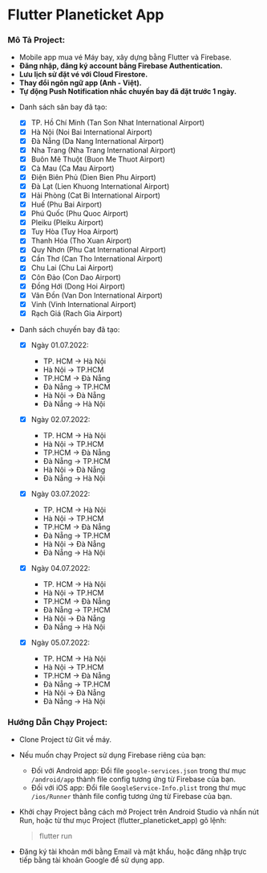 # Flutter Planeticket App



### Mô Tả Project:

- Mobile app mua vé Máy bay, xây dựng bằng Flutter và Firebase.
- **Đăng nhập, đăng ký account bằng Firebase Authentication.**
- **Lưu lịch sử đặt vé với Cloud Firestore.**
- **Thay đổi ngôn ngữ app (Anh - Việt).**
- **Tự động Push Notification nhắc chuyến bay đã đặt trước 1 ngày.**

* Danh sách sân bay đã tạo:

	- [x] TP. Hồ Chí Minh (Tan Son Nhat International Airport)
	- [x] Hà Nội (Noi Bai International Airport)
	- [x] Đà Nẵng (Da Nang International Airport)
	- [x] Nha Trang (Nha Trang International Airport)
	- [x] Buôn Mê Thuột (Buon Me Thuot Airport)
	- [x] Cà Mau (Ca Mau Airport)
	- [x] Điện Biên Phủ (Dien Bien Phu Airport)
	- [x] Đà Lạt (Lien Khuong International Airport)
	- [x] Hải Phòng (Cat Bi International Airport)
	- [x] Huế (Phu Bai Airport)
	- [x] Phú Quốc (Phu Quoc Airport)
	- [x] Pleiku (Pleiku Airport)
	- [x] Tuy Hòa (Tuy Hoa Airport)
	- [x] Thanh Hóa (Tho Xuan Airport)
	- [x] Quy Nhơn (Phu Cat International Airport)
	- [x] Cần Thơ (Can Tho International Airport)
	- [x] Chu Lai (Chu Lai Airport)
	- [x] Côn Đảo (Con Dao Airport)
	- [x] Đồng Hới (Dong Hoi Airport)
	- [x] Vân Đồn (Van Don International Airport)
	- [x] Vinh (Vinh International Airport)
	- [x] Rạch Giá (Rach Gia Airport)

* Danh sách chuyến bay đã tạo:

	- [x] Ngày 01.07.2022:
		+ TP. HCM -> Hà Nội
		+ Hà Nội -> TP.HCM
		+ TP.HCM -> Đà Nẵng
		+ Đà Nẵng -> TP.HCM
		+ Hà Nội -> Đà Nẵng
		+ Đà Nẵng -> Hà Nội

	- [x] Ngày 02.07.2022:
		+ TP. HCM -> Hà Nội
		+ Hà Nội -> TP.HCM
		+ TP.HCM -> Đà Nẵng
		+ Đà Nẵng -> TP.HCM
		+ Hà Nội -> Đà Nẵng
		+ Đà Nẵng -> Hà Nội

	- [x] Ngày 03.07.2022:
		+ TP. HCM -> Hà Nội
		+ Hà Nội -> TP.HCM
		+ TP.HCM -> Đà Nẵng
		+ Đà Nẵng -> TP.HCM
		+ Hà Nội -> Đà Nẵng
		+ Đà Nẵng -> Hà Nội

	- [x] Ngày 04.07.2022:
		+ TP. HCM -> Hà Nội
		+ Hà Nội -> TP.HCM
		+ TP.HCM -> Đà Nẵng
		+ Đà Nẵng -> TP.HCM
		+ Hà Nội -> Đà Nẵng
		+ Đà Nẵng -> Hà Nội

	- [x] Ngày 05.07.2022:
		+ TP. HCM -> Hà Nội
		+ Hà Nội -> TP.HCM
		+ TP.HCM -> Đà Nẵng
		+ Đà Nẵng -> TP.HCM
		+ Hà Nội -> Đà Nẵng
		+ Đà Nẵng -> Hà Nội



### Hướng Dẫn Chạy Project:

- Clone Project từ Git về máy.

- Nếu muốn chạy Project sử dụng Firebase riêng của bạn:
    + Đối với Android app:
        Đổi file `google-services.json` trong thư mục `/android/app` thành file config tương ứng từ Firebase của bạn.
    + Đối với iOS app:
        Đổi file `GoogleService-Info.plist` trong thư mục `/ios/Runner` thành file config tương ứng từ Firebase của bạn.

- Khởi chạy Project bằng cách mở Project trên Android Studio và nhấn nút Run, hoặc từ thư mục Project (flutter_planeticket_app) gõ lệnh:
    > flutter run

- Đăng ký tài khoản mới bằng Email và mật khẩu, hoặc đăng nhập trực tiếp bằng tài khoản Google để sử dụng app.
